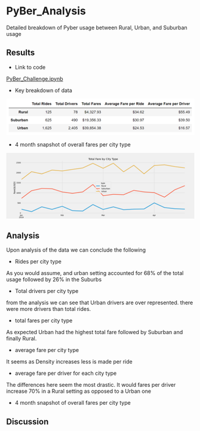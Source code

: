 # __PyBer_Analysis__

Detailed breakdown of Pyber usage between Rural, Urban, and Suburban usage

## Results

- Link to code 

[PyBer_Challenge.ipynb](https://github.com/JasonWilliams88/PyBer_Analysis/blob/main/PyBer_Challenge.ipynb)

- Key breakdown of data

![Summary.PNG](https://github.com/JasonWilliams88/PyBer_Analysis/blob/main/Summary.PNG)

- 4 month snapshot of overall fares per city type

![PyBer_fare_summary.png.png](https://github.com/JasonWilliams88/PyBer_Analysis/blob/main/analysis/PyBer_fare_summary.png.png)



## Analysis
Upon analysis of the data we can conclude the following
- Rides per city type

As you would assume, and urban setting accounted for 68% of the total usage followed by 26% in the Suburbs

- Total drivers per city type

from the analysis we can see that Urban drivers are over represented. there were more drivers than total rides.

- total fares per city type

As expected Urban had the highest total fare followed by Suburban and finally Rural.

- average fare per city type

It seems as Density increases less is made per ride

- average fare per driver for each city type

The differences here seem the most drastic. It would fares per driver increase 70% in a Rural setting as opposed to a Urban one

- 4 month snapshot of overall fares per city type

## Discussion

